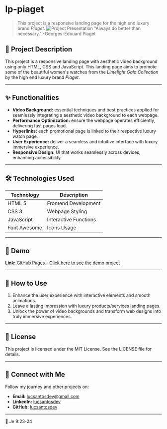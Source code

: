 # lp-piaget
> This project is a responsive landing page for the high end luxury brand _Piaget_.
![Project Presentation](/assets/video/presentation.gif)
> "Always do better than necessary." -Georges-Edouard Piaget

## 🚀 Project Description  
This project is a responsive landing page with aesthetic video background using only HTML, CSS and JavaScript. This landing page aims to promote some of the beautiful women's watches from the _Limelight Gala Collection_ by the high end luxury brand _Piaget_.

---

## ✨ Functionalities  
- **Video Background:** essential techniques and best practices applied for seamlessly integrating a aesthetic video background to each webpage. 
- **Performance Optimization:** ensure the webpage operates efficiently, delivering fast pages load.
- **Hyperlinks:** each promotional page is linked to their respective luxury watch page.
- **User Experience:** deliver a seamless and intuitive interface with luxury immersive experience.
- **Responsive Design:** UI that works seamlessly across devices, enhancing accessibility. 

---

## 🛠️ Technologies Used  
| Technology        | Description         |  
|--------------------|---------------------|  
| HTML 5          | Frontend Development      |  
| CSS 3         | Webpage Styling      |  
| JavaScript         | Interactive Functions      |  
| Font Awesome         | Icons Usage      |  

---

## 🔗 Demo 
**Link:** [GitHub Pages - Click here to see the demo project](https://lucsantosdev.github.io/lp-piaget)

---

## 📖 How to Use
1. Enhance the user experience with interactive elements and smooth animations.
2. Leave a lasting impression with luxury products/services landing pages.
3. Unlock the power of video backgrounds and transform web designs into truly immersive experiences. 

---

## 📝 License
This project is licensed under the MIT License. See the LICENSE file for details.

---

## 💬 Connect with Me
Follow my journey and other projects on:
- **Email:** [lucsantosdev@gmail.com](mailto:lucsantosdev@gmail.com)
- **LinkedIn:** [lucsantosdev](https://www.linkedin.com/in/lucsantosdev)
- **GitHub:** [lucsantosdev](https://github.com/lucsantosdev)

---

🧠 Je 9:23-24
